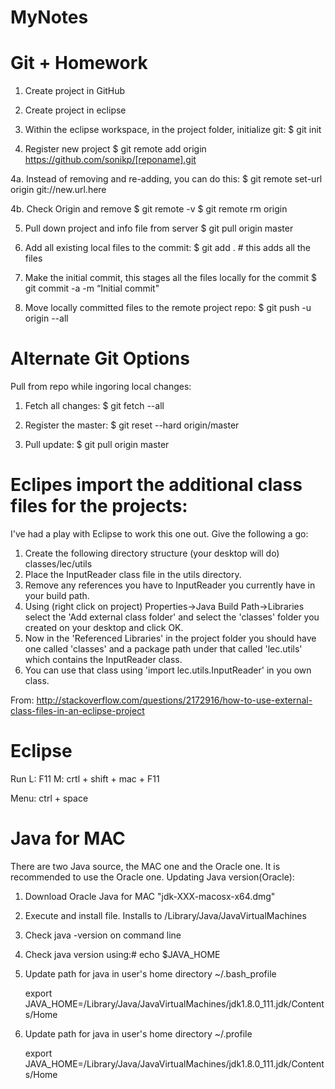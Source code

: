 # MyNotes

# Git + Homework

1. Create project in GitHub
2. Create project in eclipse
3. Within the eclipse workspace, in the project folder, initialize git:
$ git init

4. Register new project
$ git remote add origin https://github.com/sonikp/[reponame].git

 4a. Instead of removing and re-adding, you can do this:
 $ git remote set-url origin git://new.url.here

 4b. Check Origin and remove
 $ git remote -v
 $ git remote rm origin

5. Pull down project and info file from server
$ git pull origin master

6. Add all existing local files to the commit:
$ git add .      # this adds all the files

7. Make the initial commit, this stages all the files locally for the commit
$ git commit -a -m “Initial commit"

8. Move locally committed files to the remote project repo:
$ git push -u origin --all

# Alternate Git Options
Pull from repo while ingoring local changes:

1. Fetch all changes:
$ git fetch --all

2. Register the master:
$ git reset --hard origin/master

3. Pull update:
$ git pull origin master

# Eclipes import the additional class files for the projects:

I've had a play with Eclipse to work this one out. Give the following a go:

1. Create the following directory structure (your desktop will do) classes/lec/utils
2. Place the InputReader class file in the utils directory.
3. Remove any references you have to InputReader you currently have in your build path.
4. Using (right click on project) Properties->Java Build Path->Libraries select the 'Add external class folder' and select the 'classes' folder you created on your desktop and click OK.
5. Now in the 'Referenced Libraries' in the project folder you should have one called 'classes' and a package path under that called 'lec.utils' which contains the InputReader class.
6. You can use that class using 'import lec.utils.InputReader' in you own class.

From:
http://stackoverflow.com/questions/2172916/how-to-use-external-class-files-in-an-eclipse-project

# Eclipse
Run
L: F11
M: crtl + shift + mac + F11

Menu:
ctrl + space

# Java for MAC
There are two Java source, the MAC one and the Oracle one. It is recommended to use the Oracle one.
Updating Java version(Oracle):

1. Download Oracle Java for MAC "jdk-XXX-macosx-x64.dmg"

2. Execute and install file. Installs to /Library/Java/JavaVirtualMachines

3. Check java -version on command line

4. Check java version using:# echo $JAVA_HOME 

5. Update path for java in user's home directory ~/.bash_profile 

	export JAVA_HOME=/Library/Java/JavaVirtualMachines/jdk1.8.0_111.jdk/Contents/Home

6. Update path for java in user's home directory ~/.profile

	export JAVA_HOME=/Library/Java/JavaVirtualMachines/jdk1.8.0_111.jdk/Contents/Home


